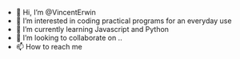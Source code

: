 - 👋 Hi, I’m @VincentErwin
- 👀 I’m interested in coding practical programs for an everyday use
- 🌱 I’m currently learning Javascript and Python
- 💞️ I’m looking to collaborate on ..
- 📫 How to reach me 

<!---
OptimalPickles/OptimalPickles is a ✨ special ✨ repository because its `README.md` (this file) appears on your GitHub profile.
You can click the Preview link to take a look at your changes.
--->
